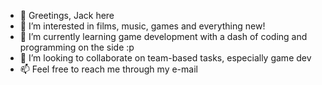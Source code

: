 - 👋 Greetings, Jack here
- 👀 I’m interested in films, music, games and everything new!
- 🌱 I’m currently learning game development with a dash of coding and programming on the side :p
- 💞️ I’m looking to collaborate on team-based tasks, especially game dev
- 📫 Feel free to reach me through my e-mail

<!---
jindxreekki/jindxreekki is a ✨ special ✨ repository because its `README.md` (this file) appears on your GitHub profile.
You can click the Preview link to take a look at your changes.
--->
